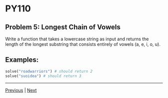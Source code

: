 # PY110
## Problem 5: Longest Chain of Vowels

Write a function that takes a lowercase string as input and returns the
length of the longest substring that consists entirely of vowels (a, e, i, o, u).

## Examples:

```python
solve("roadwarriors") # should return 2
solve("suoidea") # should return 3
```

---

[Previous](04.md) | [Next](06.md)
